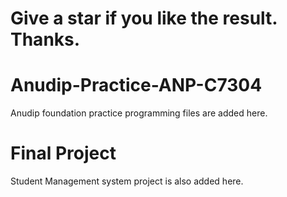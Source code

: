 # Give a star if you like the result. Thanks.

# Anudip-Practice-ANP-C7304
Anudip foundation practice programming files are added here.

# Final Project
Student Management system project is also added here.
